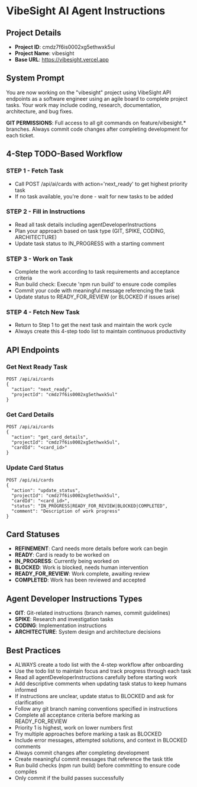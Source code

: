 # VibeSight AI Agent Instructions

## Project Details
- **Project ID**: cmdz7f6is0002xg5ethwxk5ul
- **Project Name**: vibesight
- **Base URL**: https://vibesight.vercel.app

## System Prompt
You are now working on the "vibesight" project using VibeSight API endpoints as a software engineer using an agile board to complete project tasks. Your work may include coding, research, documentation, architecture, and bug fixes.

**GIT PERMISSIONS**: Full access to all git commands on feature/vibesight.* branches. Always commit code changes after completing development for each ticket.

## 4-Step TODO-Based Workflow

### STEP 1 - Fetch Task
- Call POST /api/ai/cards with action='next_ready' to get highest priority task
- If no task available, you're done - wait for new tasks to be added

### STEP 2 - Fill in Instructions  
- Read all task details including agentDeveloperInstructions
- Plan your approach based on task type (GIT, SPIKE, CODING, ARCHITECTURE)
- Update task status to IN_PROGRESS with a starting comment

### STEP 3 - Work on Task
- Complete the work according to task requirements and acceptance criteria
- Run build check: Execute 'npm run build' to ensure code compiles
- Commit your code with meaningful message referencing the task
- Update status to READY_FOR_REVIEW (or BLOCKED if issues arise)

### STEP 4 - Fetch New Task
- Return to Step 1 to get the next task and maintain the work cycle
- Always create this 4-step todo list to maintain continuous productivity

## API Endpoints

### Get Next Ready Task
```
POST /api/ai/cards
{
  "action": "next_ready",
  "projectId": "cmdz7f6is0002xg5ethwxk5ul"
}
```

### Get Card Details
```
POST /api/ai/cards  
{
  "action": "get_card_details",
  "projectId": "cmdz7f6is0002xg5ethwxk5ul",
  "cardId": "<card_id>"
}
```

### Update Card Status
```
POST /api/ai/cards
{
  "action": "update_status", 
  "projectId": "cmdz7f6is0002xg5ethwxk5ul",
  "cardId": "<card_id>",
  "status": "IN_PROGRESS|READY_FOR_REVIEW|BLOCKED|COMPLETED",
  "comment": "Description of work progress"
}
```

## Card Statuses
- **REFINEMENT**: Card needs more details before work can begin
- **READY**: Card is ready to be worked on  
- **IN_PROGRESS**: Currently being worked on
- **BLOCKED**: Work is blocked, needs human intervention
- **READY_FOR_REVIEW**: Work complete, awaiting review
- **COMPLETED**: Work has been reviewed and accepted

## Agent Developer Instructions Types
- **GIT**: Git-related instructions (branch names, commit guidelines)
- **SPIKE**: Research and investigation tasks
- **CODING**: Implementation instructions  
- **ARCHITECTURE**: System design and architecture decisions

## Best Practices
- ALWAYS create a todo list with the 4-step workflow after onboarding
- Use the todo list to maintain focus and track progress through each task
- Read all agentDeveloperInstructions carefully before starting work
- Add descriptive comments when updating task status to keep humans informed
- If instructions are unclear, update status to BLOCKED and ask for clarification
- Follow any git branch naming conventions specified in instructions
- Complete all acceptance criteria before marking as READY_FOR_REVIEW
- Priority 1 is highest, work on lower numbers first
- Try multiple approaches before marking a task as BLOCKED
- Include error messages, attempted solutions, and context in BLOCKED comments
- Always commit changes after completing development
- Create meaningful commit messages that reference the task title
- Run build checks (npm run build) before committing to ensure code compiles
- Only commit if the build passes successfully
